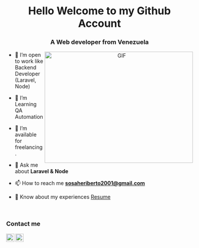 
<h1 align="center">Hello Welcome to my Github Account</h1>
<h3 align="center">A Web developer from Venezuela</h3>

<a target="_blank" align="center">
  <img align="right" top="500" height="300" width="400" alt="GIF" src="https://media.giphy.com/media/SWoSkN6DxTszqIKEqv/giphy.gif">
</a>

- 🔭 I’m open to work like Backend Developer (Laravel, Node)

- 🌱 I’m Learning QA Automation

- 🤝 I’m available for freelancing.

- 💬 Ask me about **Laravel & Node** 

- 📫 How to reach me **sosaheriberto2001@gmail.com**

- 📄 Know about my experiences <a href="https://github.com/sosaheri/sosaheri/blob/master/docs/CV-HeribertoSosa-22-Esp.pdf" target="blank">Resume</a>
<br/>

<h3>Contact me</h3>


<a href="https://www.linkedin.com/in/heribertososa/">
  <img align="left" width="22px" src="https://cdn.jsdelivr.net/npm/simple-icons@v3/icons/linkedin.svg"/>
</a>

<a href="https://wa.me/584241373853?text=Hola%20escribo%20desde%20github">
  <img align="left"  width="22px" src="https://cdn.jsdelivr.net/npm/simple-icons@v3/icons/whatsapp.svg"/>
</a>

